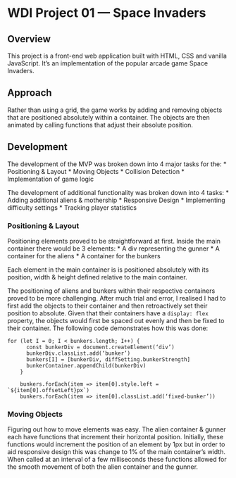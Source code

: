 # WDI Project 01 — Space Invaders
## Overview
This project is a front-end web application built with HTML, CSS and vanilla JavaScript. It’s an implementation of the popular arcade game Space Invaders.

## Approach
Rather than using a grid, the game works by adding and removing objects that are positioned absolutely within a container. The objects are then animated by calling functions that adjust their absolute position.

## Development
The development of the MVP was broken down into 4 major tasks for the:
	* Positioning & Layout
	* Moving Objects
	* Collision Detection
	* Implementation of game logic

The development of additional functionality was broken down into 4 tasks:
	* Adding additional aliens & mothership
	* Responsive Design
	* Implementing difficulty settings
	* Tracking player statistics

### Positioning & Layout
Positioning elements proved to be straightforward at first. Inside the main container there would be 3 elements:
	* A div representing the gunner
	* A container for the aliens
	* A container for the bunkers

Each element in the main container is is positioned absolutely with its position, width & height defined relative to the main container. 

The positioning of aliens and bunkers within their respective containers proved to be more challenging. After much trial and error, I realised I had to first add the objects to their container and then retroactively set their position to absolute. Given that their containers have a `display: flex`
property, the objects would first be spaced out evenly and then be fixed to their container. The following code demonstrates how this was done:
```
for (let I = 0; I < bunkers.length; I++) {
      const bunkerDiv = document.createElement(‘div’)
      bunkerDiv.classList.add(‘bunker’)
      bunkers[I] = [bunkerDiv, diffSetting.bunkerStrength]
      bunkerContainer.appendChild(bunkerDiv)
    }

    bunkers.forEach(item => item[0].style.left = `${item[0].offsetLeft}px`)
    bunkers.forEach(item => item[0].classList.add(‘fixed-bunker’))
```

### Moving Objects
Figuring out how to move elements was easy. The alien container & gunner each have functions that increment their horizontal position. Initially, these functions would increment the position of an element by 1px but in order to aid responsive design this was change to 1% of the main container’s width. When called at an interval of a few milliseconds these functions allowed for the smooth movement of both the alien container and the gunner.

